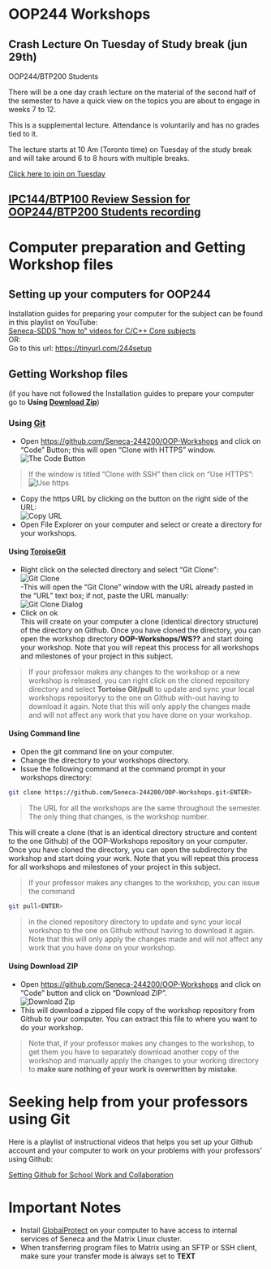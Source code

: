 # OOP244 Workshops
## Crash Lecture On Tuesday of Study break (jun 29th)

OOP244/BTP200 Students

There will be a one day crash lecture on the material of the second half of the semester to have a quick view on the topics you are about to engage in weeks 7 to 12.

This is a supplemental lecture. Attendance is voluntarily and has no grades tied to it. 

The lecture starts at 10 Am (Toronto time) on Tuesday of the study break and will take around 6 to 8 hours with multiple breaks. 

[Click here to join on Tuesday]()

## [IPC144/BTP100 Review Session for OOP244/BTP200 Students recording](https://github.com/Seneca-244200/OOP244NABC-Notes#review-recordings)

# Computer preparation and Getting Workshop files

## Setting up your computers for OOP244

Installation guides for preparing your computer for the subject can be found in this playlist on YouTube:<br />
[Seneca-SDDS "how to" videos for C/C++ Core subjects](https://www.youtube.com/playlist?list=PLxB4x6RkylosAh1of4FnX7-g2fk0MUeyc)<br />
OR:<br />
Go to this url: https://tinyurl.com/244setup 


## Getting Workshop files
(if you have not followed the Installation guides to prepare your computer go to **Using [Download Zip](#using-download-zip)**)<br />

### Using [Git](https://git-scm.com/download/win)
- Open https://github.com/Seneca-244200/OOP-Workshops and click on “Code” Button; this will open “Clone with HTTPS” window.<br />
![The Code Button](images/code.png)
> If the window is titled “Clone with SSH” then click on “Use HTTPS”: <br />
![Use https](images/usehttps.png)
- Copy the https URL by clicking on the button on the right side of the URL:<br />![Copy URL](images/copyurl.png)
- Open File Explorer on your computer and select or create a directory for your workshops.
#### Using [ToroiseGit](https://tortoisegit.org/download/)
- Right click on the selected directory and select “Git Clone":<br /> ![Git Clone](images/gitclone.png)<br />
-This will open the “Git Clone” window with the URL already pasted in the “URL” text box; if not, paste the URL manually:<br /> ![Git Clone Dialog](images/gitcloneDialog.png)<br />
- Click on ok<br />
This will create on your computer a clone (identical directory structure) of the directory on Github.  Once you have cloned the directory, you can open the workshop directory **OOP-Workshops/WS??** and start doing your workshop. Note that you will repeat this process for all workshops and milestones of your project in this subject.
> If your professor makes any changes to the workshop or a new workshop is released, you can right click on the cloned repository directory and select **Tortoise Git/pull** to update and sync your local workshops repositoryy to the one on Github with-out having to download it again. Note that this will only apply the changes made and will not affect any work that you have done on your workshop.
#### Using Command line
- Open the git command line on your computer.
- Change the directory to your workshops directory.
- Issue the following command at the command prompt in your workshops directory: 
``` bash
git clone https://github.com/Seneca-244200/OOP-Workshops.git<ENTER>
```
> The URL for all the workshops are the same throughout the semester. The only thing that changes, is the workshop number.<br/>

This will create a clone (that is an identical directory structure and content to the one Github) of the OOP-Workshops repository on your computer.  Once you have cloned the directory, you can open the subdirectory the workshop and start doing your work. Note that you will repeat this process for all workshops and milestones of your project in this subject.

> If your professor makes any changes to the workshop, you can issue the command
``` bash 
git pull<ENTER>
``` 
>  in the cloned repository directory to update and sync your local workshop to the one on Github without having to download it again. Note that this will only apply the changes made and will not affect any work that you have done on your workshop.

#### Using Download ZIP
- Open https://github.com/Seneca-244200/OOP-Workshops  and click on “Code” button and click on “Download ZIP”.<br />
![Download Zip](images/downloadzip.png)<br />
- This will download a zipped file copy of the workshop repository from Github to your computer. You can extract this file to where you want to do your workshop. <br />
> Note that, if your professor makes any changes to the workshop, to get them you have to separately download another copy of the workshop and manually apply the changes to your working directory to **make sure nothing of your work is overwritten by mistake**.

# Seeking help from your professors using Git

Here is a playlist of instructional videos that helps you set up your Github account and your computer to work on your problems with your professors' using Github:

[Setting Github for School Work and Collaboration](https://www.youtube.com/playlist?list=PLxB4x6RkylotpVj3V33D4Q28emnh6yiit)

# Important Notes
- Install [GlobalProtect](https://inside.senecacollege.ca/its/services/vpn/senecavpn.html) on your computer to have access to internal services of Seneca and the Matrix Linux cluster.
- When transferring program files to Matrix using an SFTP or SSH client, make sure your transfer mode is always set to **TEXT**
